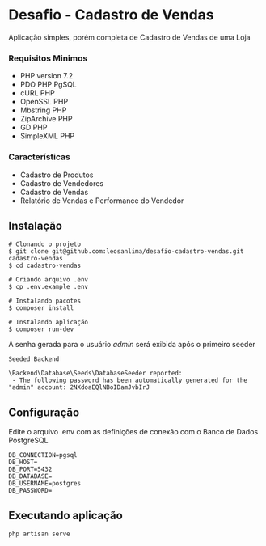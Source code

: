 # Desafio - Cadastro de Vendas

Aplicação simples, porém completa de Cadastro de Vendas de uma Loja

### Requisitos Minimos

* PHP version 7.2 
* PDO PHP PgSQL
* cURL PHP 
* OpenSSL PHP 
* Mbstring PHP 
* ZipArchive PHP 
* GD PHP 
* SimpleXML PHP 


### Características

* Cadastro de Produtos
* Cadastro de Vendedores
* Cadastro de Vendas
* Relatório de Vendas e Performance do Vendedor

## Instalação

```shell
# Clonando o projeto
$ git clone git@github.com:leosanlima/desafio-cadastro-vendas.git cadastro-vendas
$ cd cadastro-vendas

# Criando arquivo .env 
$ cp .env.example .env

# Instalando pacotes
$ composer install

# Instalando aplicação
$ composer run-dev

```
  A senha gerada para o usuário _admin_ será exibida após o primeiro seeder

```shell
Seeded Backend 

\Backend\Database\Seeds\DatabaseSeeder reported:
 - The following password has been automatically generated for the "admin" account: 2NXdoaEQlNBoIDamJvbIrJ
```

## Configuração

Edite o arquivo .env com as definições de conexão com o Banco de Dados PostgreSQL

```shell
DB_CONNECTION=pgsql
DB_HOST=
DB_PORT=5432
DB_DATABASE=
DB_USERNAME=postgres
DB_PASSWORD=

```

## Executando aplicação

    php artisan serve